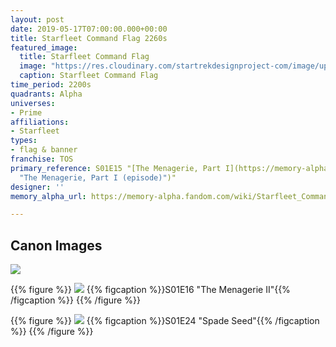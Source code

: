 ```yaml
---
layout: post
date: 2019-05-17T07:00:00.000+00:00
title: Starfleet Command Flag 2260s
featured_image:
  title: Starfleet Command Flag
  image: "https://res.cloudinary.com/startrekdesignproject-com/image/upload/v1558127842/StarfleetCommandFlag.png"
  caption: Starfleet Command Flag
time_period: 2200s
quadrants: Alpha
universes:
- Prime
affiliations:
- Starfleet
types:
- flag & banner
franchise: TOS
primary_reference: S01E15 "[The Menagerie, Part I](https://memory-alpha.fandom.com/wiki/The_Menagerie,_Part_I
  "The Menagerie, Part I (episode)")"
designer: ''
memory_alpha_url: https://memory-alpha.fandom.com/wiki/Starfleet_Command

---
```

## Canon Images

![](https://res.cloudinary.com/startrekdesignproject-com/image/upload/v1558127842/Starfleet-flags_-The-menagerie-I-_15.jpg)

{{% figure %}}
![](https://res.cloudinary.com/startrekdesignproject-com/image/upload/v1558127842/Starfleet-flags_-The-menagerie-II-_11.jpg) {{% figcaption %}}S01E16 "The Menagerie II"{{% /figcaption %}} {{% /figure %}}

{{% figure %}}
![](https://res.cloudinary.com/startrekdesignproject-com/image/upload/v1558127842/Starfleet-flags_-Space-seed-_1.jpg) {{% figcaption %}}S01E24 "Spade Seed"{{% /figcaption %}} {{% /figure %}}